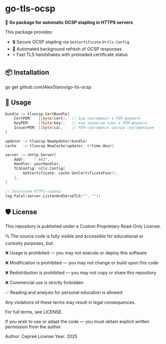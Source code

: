 # go-tls-ocsp

📡 **Go package for automatic OCSP stapling in HTTPS servers**

This package provides:
- 🔒 Secure OCSP stapling via `GetCertificate` in `tls.Config`
- 🔄 Automated background refresh of OCSP responses
- ⚡ Fast TLS handshakes with preloaded certificate status


## 📦 Installation

go get github.com/AlexStarov/go-tls-ocsp


## 🧩 Usage

```go
bundle := tlsocsp.CertBundle{
    CertPEM:   []byte(cert),  // ваш сертификат в PEM-формате
    KeyPEM:    []byte(key),   // ваш закрытый ключ в PEM-формате
    IssuerPEM: []byte(ca),    // PEM-сертификат центра сертификации
}

updater := tlsocsp.NewUpdater(bundle)
cache   := tlsocsp.NewCache(updater, 6*time.Hour)

server := &http.Server{
    Addr:    ":443",
    Handler: yourHandler,
    TLSConfig: &tls.Config{
        GetCertificate: cache.GetCertificateFunc(),
    },
}

// Запускаем HTTPS-сервер
log.Fatal(server.ListenAndServeTLS("", ""))
```


## 🛡️ License
This repository is published under a Custom Proprietary Read-Only License.

🔍 The source code is fully visible and accessible for educational or curiosity purposes, but:

❌ Usage is prohibited — you may not execute or deploy this software

❌ Modification is prohibited — you may not change or build upon this code

❌ Redistribution is prohibited — you may not copy or share this repository

❌ Commercial use is strictly forbidden

✅ Reading and analysis for personal education is allowed

Any violations of these terms may result in legal consequences.

For full terms, see LICENSE.

If you wish to use or adapt the code — you must obtain explicit written permission from the author.

Author: Сергей License Year: 2025